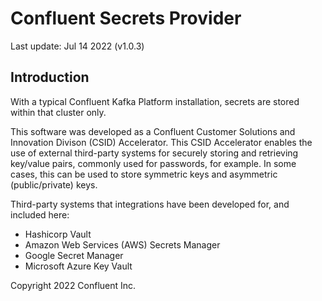 # Confluent Secrets Provider

Last update: Jul 14 2022 (v1.0.3)

## Introduction

With a typical Confluent Kafka Platform installation, secrets are stored within that cluster only.

This software was developed as a Confluent Customer Solutions and Innovation Divison (CSID) Accelerator.
This CSID Accelerator enables the use of external third-party systems for securely storing and retrieving key/value pairs, commonly used for passwords, for example.
In some cases, this can be used to store symmetric keys and asymmetric (public/private) keys.

Third-party systems that integrations have been developed for, and included here:
- Hashicorp Vault
- Amazon Web Services (AWS) Secrets Manager
- Google Secret Manager
- Microsoft Azure Key Vault

Copyright 2022 Confluent Inc.